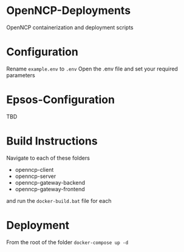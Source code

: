 # OpenNCP-Deployments
OpenNCP containerization and deployment scripts

# Configuration
Rename `example.env` to `.env`
Open the .env file and set your required parameters

# Epsos-Configuration
TBD

# Build Instructions
Navigate to each of these folders
- openncp-client
- openncp-server
- openncp-gateway-backend
- openncp-gateway-frontend

and run the `docker-build.bat` file for each

# Deployment
From the root of the folder
`docker-compose up -d`
